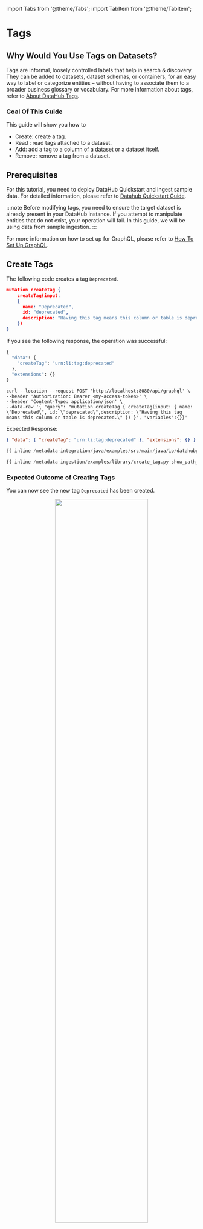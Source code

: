 import Tabs from '@theme/Tabs';
import TabItem from '@theme/TabItem';

# Tags

## Why Would You Use Tags on Datasets?

Tags are informal, loosely controlled labels that help in search & discovery. They can be added to datasets, dataset schemas, or containers, for an easy way to label or categorize entities – without having to associate them to a broader business glossary or vocabulary.
For more information about tags, refer to [About DataHub Tags](/docs/tags.md).

### Goal Of This Guide

This guide will show you how to

- Create: create a tag.
- Read : read tags attached to a dataset.
- Add: add a tag to a column of a dataset or a dataset itself.
- Remove: remove a tag from a dataset.

## Prerequisites

For this tutorial, you need to deploy DataHub Quickstart and ingest sample data.
For detailed information, please refer to [Datahub Quickstart Guide](/docs/quickstart.md).

:::note
Before modifying tags, you need to ensure the target dataset is already present in your DataHub instance.
If you attempt to manipulate entities that do not exist, your operation will fail.
In this guide, we will be using data from sample ingestion.
:::

For more information on how to set up for GraphQL, please refer to [How To Set Up GraphQL](/docs/api/graphql/how-to-set-up-graphql.md).

## Create Tags

The following code creates a tag `Deprecated`.

<Tabs>
<TabItem value="graphql" label="GraphQL" default>

```json
mutation createTag {
    createTag(input:
    {
      name: "Deprecated",
      id: "deprecated",
      description: "Having this tag means this column or table is deprecated."
    })
}
```

If you see the following response, the operation was successful:

```python
{
  "data": {
    "createTag": "urn:li:tag:deprecated"
  },
  "extensions": {}
}
```

</TabItem>

<TabItem value="curl" label="Curl">

```shell
curl --location --request POST 'http://localhost:8080/api/graphql' \
--header 'Authorization: Bearer <my-access-token>' \
--header 'Content-Type: application/json' \
--data-raw '{ "query": "mutation createTag { createTag(input: { name: \"Deprecated\", id: \"deprecated\",description: \"Having this tag means this column or table is deprecated.\" }) }", "variables":{}}'
```

Expected Response:

```json
{ "data": { "createTag": "urn:li:tag:deprecated" }, "extensions": {} }
```

</TabItem>

<TabItem value="java" label="Java">

```java
{{ inline /metadata-integration/java/examples/src/main/java/io/datahubproject/examples/TagCreate.java show_path_as_comment }}
```

</TabItem>

<TabItem value="python" label="Python">

```python
{{ inline /metadata-ingestion/examples/library/create_tag.py show_path_as_comment }}
```

</TabItem>
</Tabs>

### Expected Outcome of Creating Tags

You can now see the new tag `Deprecated` has been created.

<p align="center">
  <img width="70%"  src="https://raw.githubusercontent.com/datahub-project/static-assets/main/imgs/apis/tutorials/tag-created.png"/>
</p>

We can also verify this operation by programmatically searching `Deprecated` tag after running this code using the `datahub` cli.

```shell
datahub get --urn "urn:li:tag:deprecated" --aspect tagProperties

{
  "tagProperties": {
    "description": "Having this tag means this column or table is deprecated.",
    "name": "Deprecated"
  }
}
```

## Read Tags

<Tabs>
<TabItem value="graphql" label="GraphQL" default>

```json
query {
  dataset(urn: "urn:li:dataset:(urn:li:dataPlatform:hive,SampleHiveDataset,PROD)") {
    tags {
      tags {
        tag {
          name
          urn
        	properties {
        	  description
        	  colorHex
        	}
        }
      }
    }
  }
}
```

If you see the following response, the operation was successful:

```python
{
  "data": {
    "dataset": {
      "tags": {
        "tags": [
          {
            "tag": {
              "name": "Legacy",
              "urn": "urn:li:tag:Legacy",
              "properties": {
                "description": "Indicates the dataset is no longer supported",
                "colorHex": null,
                "name": "Legacy"
              }
            }
          }
        ]
      }
    }
  },
  "extensions": {}
}
```

</TabItem>
<TabItem value="curl" label="Curl">

```shell
curl --location --request POST 'http://localhost:8080/api/graphql' \
--header 'Authorization: Bearer <my-access-token>' \
--header 'Content-Type: application/json' \
--data-raw '{ "query": "{dataset(urn: \"urn:li:dataset:(urn:li:dataPlatform:hive,SampleHiveDataset,PROD)\") {tags {tags {tag {name urn properties { description colorHex } } } } } }", "variables":{}}'
```

Expected Response:

```json
{
  "data": {
    "dataset": {
      "tags": {
        "tags": [
          {
            "tag": {
              "name": "Legacy",
              "urn": "urn:li:tag:Legacy",
              "properties": {
                "description": "Indicates the dataset is no longer supported",
                "colorHex": null
              }
            }
          }
        ]
      }
    }
  },
  "extensions": {}
}
```

</TabItem>
<TabItem value="python" label="Python">

```python
{{ inline /metadata-ingestion/examples/library/dataset_query_tags.py show_path_as_comment }}
```

</TabItem>
</Tabs>

## Add Tags

### Add Tags to a dataset

The following code shows you how can add tags to a dataset.
In the following code, we add a tag `Deprecated` to a dataset named `fct_users_created`.

<Tabs>
<TabItem value="graphql" label="GraphQL" default>

```json
mutation addTags {
    addTags(
      input: {
        tagUrns: ["urn:li:tag:deprecated"],
        resourceUrn: "urn:li:dataset:(urn:li:dataPlatform:hive,fct_users_created,PROD)",
      }
    )
}
```

If you see the following response, the operation was successful:

```python
{
  "data": {
    "addTags": true
  },
  "extensions": {}
}
```

</TabItem>
<TabItem value="curl" label="Curl">

```shell
curl --location --request POST 'http://localhost:8080/api/graphql' \
--header 'Authorization: Bearer <my-access-token>' \
--header 'Content-Type: application/json' \
--data-raw '{ "query": "mutation addTags { addTags(input: { tagUrns: [\"urn:li:tag:deprecated\"], resourceUrn: \"urn:li:dataset:(urn:li:dataPlatform:hive,fct_users_created,PROD)\" }) }", "variables":{}}'
```

Expected Response:

```json
{ "data": { "addTags": true }, "extensions": {} }
```

</TabItem>
<TabItem value="python" label="Python">

```python
{{ inline /metadata-ingestion/examples/library/dataset_add_tag.py show_path_as_comment }}
```

</TabItem>
</Tabs>

### Add Tags to a Column of a dataset

In the example below `subResource` is `fieldPath` in the schema.

<Tabs>
<TabItem value="graphql" label="GraphQL">

```json
mutation addTags {
    addTags(
      input: {
        tagUrns: ["urn:li:tag:deprecated"],
        resourceUrn: "urn:li:dataset:(urn:li:dataPlatform:hive,fct_users_created,PROD)",
        subResourceType:DATASET_FIELD,
        subResource:"user_name"})
}
```

</TabItem>
<TabItem value="curl" label="Curl">

```shell
curl --location --request POST 'http://localhost:8080/api/graphql' \
--header 'Authorization: Bearer <my-access-token>' \
--header 'Content-Type: application/json' \
--data-raw '{ "query": "mutation addTags { addTags(input: { tagUrns: [\"urn:li:tag:deprecated\"], resourceUrn: \"urn:li:dataset:(urn:li:dataPlatform:hive,fct_users_created,PROD)\", subResourceType: DATASET_FIELD, subResource: \"user_name\" }) }", "variables":{}}'
```

Expected Response:

```json
{ "data": { "addTags": true }, "extensions": {} }
```

</TabItem>
<TabItem value="python" label="Python">

```python
{{ inline /metadata-ingestion/examples/library/dataset_add_column_tag.py show_path_as_comment }}
```

</TabItem>
</Tabs>

### Expected Outcome of Adding Tags

You can now see `Deprecated` tag has been added to `user_name` column.

<p align="center">
  <img width="70%"  src="https://raw.githubusercontent.com/datahub-project/static-assets/main/imgs/apis/tutorials/tag-added.png"/>
</p>

We can also verify this operation programmatically by checking the `globalTags` aspect using the `datahub` cli.

```shell
datahub get --urn "urn:li:dataset:(urn:li:dataPlatform:hive,fct_users_created,PROD)" --aspect globalTags

```

## Remove Tags

The following code remove a tag from a dataset.
After running this code, `Deprecated` tag will be removed from a `user_name` column.

<Tabs>
<TabItem value="graphql" label="GraphQL" default>

```json
mutation removeTag {
    removeTag(
      input: {
        tagUrn: "urn:li:tag:deprecated",
        resourceUrn: "urn:li:dataset:(urn:li:dataPlatform:hive,fct_users_created,PROD)",
        subResourceType:DATASET_FIELD,
        subResource:"user_name"})
}
```

</TabItem>
<TabItem value="curl" label="Curl">

```shell
curl --location --request POST 'http://localhost:8080/api/graphql' \
--header 'Authorization: Bearer <my-access-token>' \
--header 'Content-Type: application/json' \
--data-raw '{ "query": "mutation removeTag { removeTag(input: { tagUrn: \"urn:li:tag:deprecated\", resourceUrn: \"urn:li:dataset:(urn:li:dataPlatform:hive,fct_users_created,PROD)\" }) }", "variables":{}}'
```

</TabItem>
<TabItem value="python" label="Python">

```python
{{ inline /metadata-ingestion/examples/library/dataset_remove_tag.py show_path_as_comment }}
```

</TabItem>
</Tabs>

### Expected Outcome of Removing Tags

You can now see `Deprecated` tag has been removed to `user_name` column.

<p align="center">
  <img width="70%"  src="https://raw.githubusercontent.com/datahub-project/static-assets/main/imgs/apis/tutorials/tag-removed.png"/>
</p>

We can also verify this operation programmatically by checking the `gloablTags` aspect using the `datahub` cli.

```shell
datahub get --urn "urn:li:dataset:(urn:li:dataPlatform:hive,fct_users_created,PROD)" --aspect globalTags

{
  "globalTags": {
    "tags": []
  }
}
```
